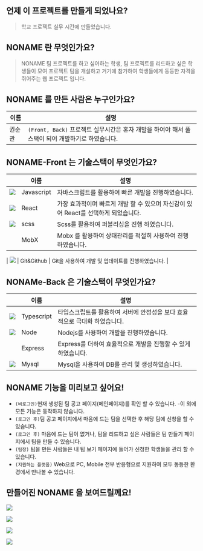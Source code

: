 ## 언제 이 프로젝트를 만들게 되었나요?

> 학교 프로젝트 실무 시간에 만들었습니다.

## NONAME 란 무엇인가요?

> NONAME 팀 프로젝트를 하고 싶어하는 학생, 팀 프로젝트를 리드하고 싶은 학생들이 모여 프로젝트 팀을 개설하고 거기에 참가하여 학생들에게 동등한 자격을 쥐어주는 웹 프로젝트 입니다.

## NONAME 를 만든 사람은 누구인가요?

| 이름   | 설명                                                                                             |
| ------ | ------------------------------------------------------------------------------------------------ |
| 권순관 | `(Front, Back)` 프로젝트 실무시간은 혼자 개발을 하여야 해서 풀스택이 되어 개발하기로 하였습니다. |

## NONAME-Front 는 기술스택이 무엇인가요?

|                                                            | 이름       | 설명                                                                                |
| ---------------------------------------------------------- | ---------- | ----------------------------------------------------------------------------------- |
| ![](https://img.icons8.com/color/24/000000/javascript.png) | Javascript | 자바스크립트를 활용하여 빠른 개발을 진행하였습니다.                                 |
| ![](https://img.icons8.com/plasticine/24/000000/react.png) | React      | 가장 효과적이며 빠르게 개발 할 수 있으며 자신감이 있어 React를 선택하게 되었습니다. |
| ![](https://img.icons8.com/color/24/000000/sass.png)       | scss       | Scss를 활용하여 퍼블리싱을 진행 하였습니다.                                         |
| &nbsp;                                                     | MobX       | Mobx 를 활용하여 상태관리를 적절히 사용하여 진행하였습니다.                         |

| ![](https://img.icons8.com/color/24/000000/git.png) | Git&Github | Git을 사용하여 개발 및 업데이트를 진행하였습니다. |

## NONAMe-Back 은 기술스택이 무엇인가요?

|                                                                  | 이름       | 설명                                                                       |
| ---------------------------------------------------------------- | ---------- | -------------------------------------------------------------------------- |
| ![](https://img.icons8.com/color/24/000000/typescript.png)       | Typescript | 타입스크립트를 활용하여 서버에 안정성을 보다 효율적으로 극대화 하였습니다. |
| ![](https://img.icons8.com/windows/32/000000/nodejs.png)         | Node       | Nodejs를 사용하여 개발을 진행하였습니다.                                   |
| ![]()             | Express    | Express를 더하여 효율적으로 개발을 진행할 수 있게 하였습니다.              |
| ![](https://img.icons8.com/wired/24/000000/database-restore.png) | Mysql      | Mysql을 사용하여 DB를 관리 및 생성하였습니다.                              |

## NONAME 기능을 미리보고 싶어요!

- `(비로그인)`현재 생성된 팀 공고 페이지(메인페이지)를 확인 할 수 있습니다. -이 외에 모든 기능은 동작하지 않습니다.
- `(로그인 후)`팀 공고 페이지에서 마음에 드는 팀을 선택한 후 해당 팀에 신청을 할 수 있습니다.
- `(로그인 후)` 마음에 드는 팀이 없거나, 팀을 리드하고 싶은 사람들은 팀 만들기 페이지에서 팀을 만들 수 있습니다.
- `(팀장)` 팀을 만든 사람들은 내 팀 보기 페이지에 들어가 신청한 학생들을 관리 할 수 있습니다.
- `(지원하는 플랫폼)` Web으로 PC, Mobile 전부 반응형으로 지원하여 모두 동등한 환경에서 만나볼 수 있습니다.

## 만들어진 NONAME 을 보여드릴께요!

![](https://user-images.githubusercontent.com/48983361/100679015-eb02f680-33b1-11eb-8a84-96785be88722.png)

![](https://user-images.githubusercontent.com/48983361/100679638-45508700-33b3-11eb-9dc0-cd77b929ee5e.png)

![](https://user-images.githubusercontent.com/48983361/100679707-69ac6380-33b3-11eb-86b7-7d6d2d037854.png)

![](https://user-images.githubusercontent.com/48983361/100680093-30282800-33b4-11eb-8046-f58108db0cdd.png)
